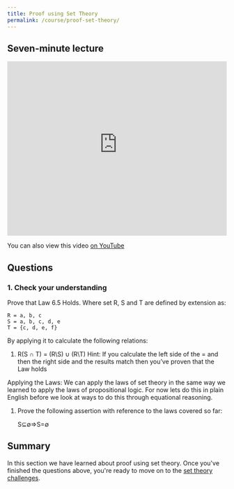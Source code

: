 ```yaml
---
title: Proof using Set Theory
permalink: /course/proof-set-theory/
---
```


## Seven-minute lecture

<iframe width="100%" height="400px" src="https://www.youtube-nocookie.com/embed/X_f8upZKcKc" frameborder="0" allow="accelerometer; autoplay; encrypted-media; gyroscope; picture-in-picture" allowfullscreen></iframe>

You can also view this video [on YouTube](https://youtu.be/X_f8upZKcKc)

## Questions

### 1. Check your understanding
Prove that Law 6.5 Holds. Where set R, S and T are defined by extension as:

    R = a, b, c
    S = a, b, c, d, e
    T = {c, d, e, f}

By applying it to calculate the following relations:

1. R\(S ∩ T) = (R\S) ∪ (R\T)
Hint: If you calculate the left side of the = and then the right side and the
results match then you’ve proven that the Law holds

Applying the Laws: We can apply the laws of set theory in the same
way we learned to apply the laws of propositional logic. For now lets do
this in plain English before we look at ways to do this through
equational reasoning.

1. Prove the following assertion with reference to the laws covered so far:

    S⊆∅⇒S=∅

## Summary

In this section we have learned about proof using set theory. Once you've finished the questions above, you're ready to move on to the [set theory challenges](./set-theory-challenges/).